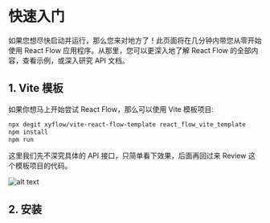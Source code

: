 # 快速入门

如果您想尽快启动并运行，那么您来对地方了！此页面将在几分钟内带您从零开始使用 React Flow 应用程序。从那里，您可以更深入地了解 React Flow 的全部内容，查看示例，或深入研究 API 文档。

## 1. Vite 模板

如果你想马上开始尝试 React Flow，那么可以使用 Vite 模板项目:

```bash
npx degit xyflow/vite-react-flow-template react_flow_vite_template
npm install 
npm run
```

这里我们先不深究具体的 API 接口，只简单看下效果，后面再回过来 Review 这个模板项目的代码。


![alt text](https://mingminyu.github.io/webassets/images/vite_template.png)

## 2. 安装



